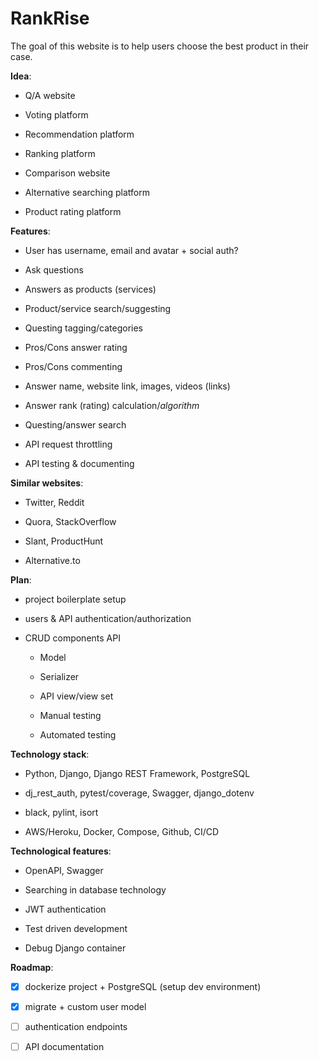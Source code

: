 # RankRise

The goal of this website is to help users choose the best product in their case.

**Idea**:

- Q/A website

- Voting platform

- Recommendation platform

- Ranking platform

- Comparison website

- Alternative searching platform

- Product rating platform

**Features**:

- User has username, email and avatar + social auth?

- Ask questions

- Answers as products (services)

- Product/service search/suggesting

- Questing tagging/categories

- Pros/Cons answer rating

- Pros/Cons commenting

- Answer name, website link, images, videos (links)

- Answer rank (rating) calculation/*algorithm*

- Questing/answer search

- API request throttling

- API testing & documenting

**Similar websites**:

- Twitter, Reddit

- Quora, StackOverflow

- Slant, ProductHunt

- Alternative.to

**Plan**:

- project boilerplate setup

- users & API authentication/authorization

- CRUD components API
  
  - Model
  
  - Serializer
  
  - API view/view set
  
  - Manual testing
  
  - Automated testing

**Technology stack**:

- Python, Django, Django REST Framework, PostgreSQL

- dj_rest_auth, pytest/coverage, Swagger, django_dotenv

- black, pylint, isort

- AWS/Heroku, Docker, Compose, Github, CI/CD

**Technological features**:

- OpenAPI, Swagger

- Searching in database technology

- JWT authentication

- Test driven development

- Debug Django container

**Roadmap**:

- [x] dockerize project + PostgreSQL (setup dev environment)

- [x] migrate + custom user model

- [ ] authentication endpoints

- [ ] API documentation